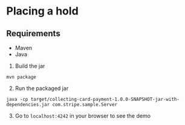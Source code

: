 # Placing a hold

## Requirements
* Maven
* Java

1. Build the jar
```
mvn package
```

2. Run the packaged jar
```
java -cp target/collecting-card-payment-1.0.0-SNAPSHOT-jar-with-dependencies.jar com.stripe.sample.Server
```

3. Go to `localhost:4242` in your browser to see the demo
